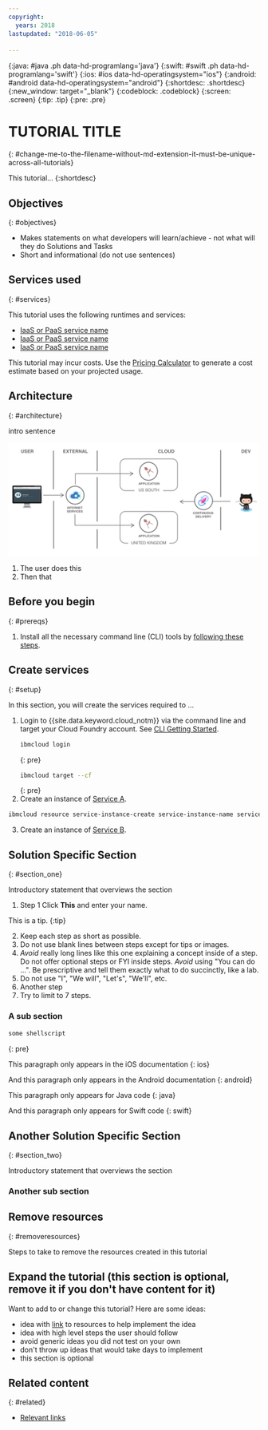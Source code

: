 ```yaml
---
copyright:
  years: 2018
lastupdated: "2018-06-05"

---
```


{:java: #java .ph data-hd-programlang='java'}
{:swift: #swift .ph data-hd-programlang='swift'}
{:ios: #ios data-hd-operatingsystem="ios"}
{:android: #android data-hd-operatingsystem="android"}
{:shortdesc: .shortdesc}
{:new_window: target="_blank"}
{:codeblock: .codeblock}
{:screen: .screen}
{:tip: .tip}
{:pre: .pre}

# TUTORIAL TITLE
{: #change-me-to-the-filename-without-md-extension-it-must-be-unique-across-all-tutorials}

This tutorial...
{:shortdesc}

## Objectives
{: #objectives}

* Makes statements on what developers will learn/achieve - not what will they do Solutions and Tasks
* Short and informational (do not use sentences)

## Services used
{: #services}

This tutorial uses the following runtimes and services:
* [IaaS or PaaS service name](https://{DomainName}/catalog/services/ServiceName)
* [IaaS or PaaS service name](https://{DomainName}/catalog/services/ServiceName)
* [IaaS or PaaS service name](https://{DomainName}/catalog/services/ServiceName)

This tutorial may incur costs. Use the [Pricing Calculator](https://{DomainName}/pricing/) to generate a cost estimate based on your projected usage.

## Architecture
{: #architecture}

intro sentence

<p style="text-align: center;">

  ![Architecture](images/solution1/Architecture.png)
</p>

1. The user does this
2. Then that

## Before you begin
{: #prereqs}

1. Install all the necessary command line (CLI) tools by [following these steps](https://{DomainName}/docs/cli/index.html#overview).

## Create services
{: #setup}

In this section, you will create the services required to ...

1. Login to {{site.data.keyword.cloud_notm}} via the command line and target your Cloud Foundry account. See [CLI Getting Started](https://{DomainName}/docs/cli/reference/bluemix_cli/download_cli.html#install_use).
    ```sh
    ibmcloud login
    ```
    {: pre}
    ```sh
    ibmcloud target --cf
    ```
    {: pre}
2. Create an instance of [Service A](https://{DomainName}/catalog/services/the-service-name).
  ```sh
  ibmcloud resource service-instance-create service-instance-name service-name lite global
  ```
3. Create an instance of [Service B](https://{DomainName}/catalog/services/the-service-name).

## Solution Specific Section
{: #section_one}

Introductory statement that overviews the section

1. Step 1 Click **This** and enter your name.

  This is a tip.
  {:tip}

2. Keep each step as short as possible.
3. Do not use blank lines between steps except for tips or images.
4. *Avoid* really long lines like this one explaining a concept inside of a step. Do not offer optional steps or FYI inside steps. *Avoid* using "You can do ...". Be prescriptive and tell them exactly what to do succinctly, like a lab.
5. Do not use "I", "We will", "Let's", "We'll", etc.
6. Another step
7. Try to limit to 7 steps.

### A sub section

   ```bash
   some shellscript
   ```
   {: pre}


This paragraph only appears in the iOS documentation
{: ios}

And this paragraph only appears in the Android documentation
{: android}

This paragraph only appears for Java code
{: java}

And this paragraph only appears for Swift code
{: swift}


## Another Solution Specific Section
{: #section_two}

Introductory statement that overviews the section

### Another sub section

## Remove resources
{: #removeresources}

Steps to take to remove the resources created in this tutorial

## Expand the tutorial (this section is optional, remove it if you don't have content for it)

Want to add to or change this tutorial? Here are some ideas:
- idea with [link]() to resources to help implement the idea
- idea with high level steps the user should follow
- avoid generic ideas you did not test on your own
- don't throw up ideas that would take days to implement
- this section is optional

## Related content
{: #related}

* [Relevant links](https://blah)

